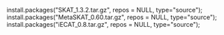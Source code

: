 install.packages("SKAT_1.3.2.tar.gz", repos = NULL, type="source");
install.packages("MetaSKAT_0.60.tar.gz", repos = NULL, type="source");
install.packages("iECAT_0.8.tar.gz", repos = NULL, type="source");
